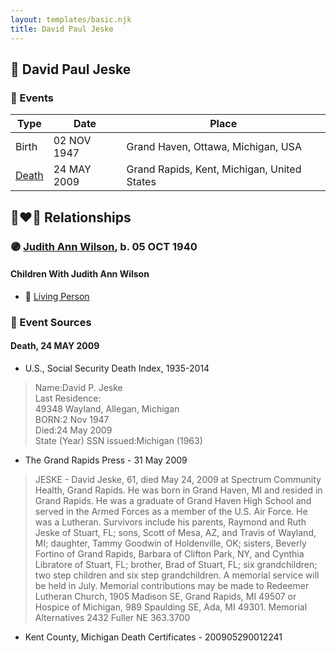 ```yaml
---
layout: templates/basic.njk
title: David Paul Jeske
---
```

## 🔵 David Paul Jeske

### 📆 Events

Type | Date | Place
------ | ------ | ------
Birth | 02 NOV 1947 | Grand Haven, Ottawa, Michigan, USA
[Death](#event-8a1cd210-7ae5-4314-9b38-66ef852a28bb) | 24 MAY 2009 | Grand Rapids, Kent, Michigan, United States

## 👩‍❤️‍👨 Relationships

### 🟣 [Judith Ann Wilson](/people/5/50745588), b. 05 OCT 1940

#### Children With Judith Ann Wilson
* 🔵 [Living Person](/people/8/87801312)
### 📰 Event Sources

#### <a id="event-8a1cd210-7ae5-4314-9b38-66ef852a28bb"></a> Death, 24 MAY 2009
* U.S., Social Security Death Index, 1935-2014
>   
  > Name:David P. Jeske  
  > Last Residence:  
  > 49348 Wayland, Allegan, Michigan  
  > BORN:2 Nov 1947  
  > Died:24 May 2009  
  > State (Year) SSN issued:Michigan (1963)
* The Grand Rapids Press  - 31 May 2009
>   
  > JESKE - David Jeske, 61, died May 24, 2009 at Spectrum Community Health, Grand Rapids. He was born in Grand Haven, MI and resided in Grand Rapids. He was a graduate of Grand Haven High School and served in the Armed Forces as a member of the U.S. Air Force. He was a Lutheran. Survivors include his parents, Raymond and Ruth Jeske of Stuart, FL; sons, Scott of Mesa, AZ, and Travis of Wayland, MI; daughter, Tammy Goodwin of Holdenville, OK; sisters, Beverly Fortino of Grand Rapids, Barbara of Clifton Park, NY, and Cynthia Libratore of Stuart, FL; brother, Brad of Stuart, FL; six grandchildren; two step children and six step grandchildren. A memorial service will be held in July. Memorial contributions may be made to Redeemer Lutheran Church, 1905 Madison SE, Grand Rapids, MI 49507 or Hospice of Michigan, 989 Spaulding SE, Ada, MI 49301. Memorial Alternatives 2432 Fuller NE 363.3700
* Kent County, Michigan Death Certificates  - 200905290012241
